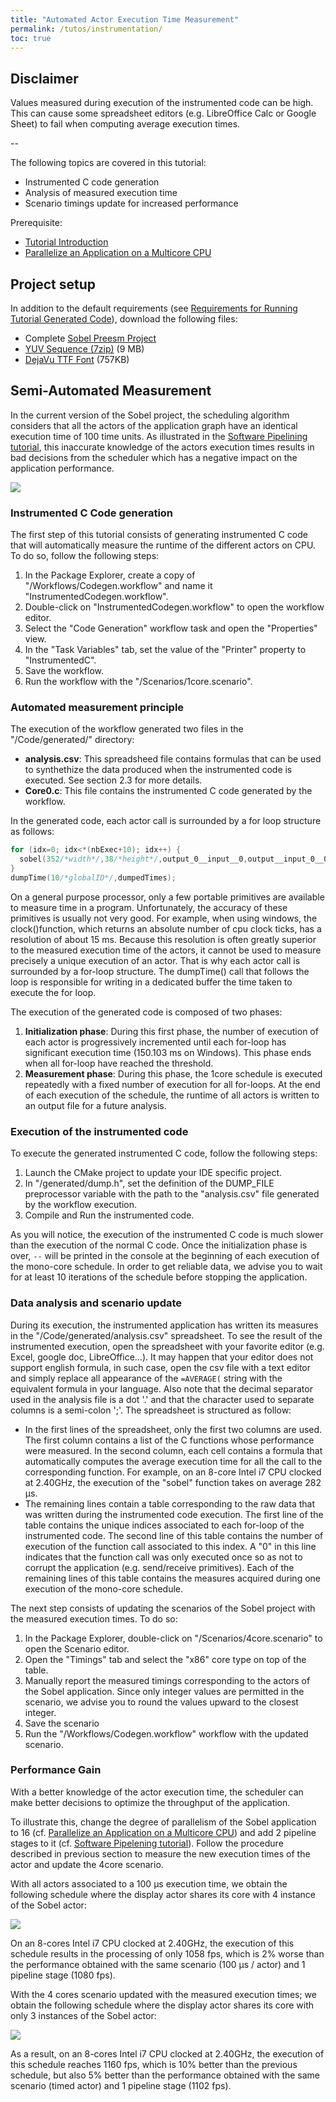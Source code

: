 ```yaml
---
title: "Automated Actor Execution Time Measurement"
permalink: /tutos/instrumentation/
toc: true
---
```


## Disclaimer

Values measured during execution of the instrumented code can be high. This can cause some spreadsheet editors (e.g. LibreOffice Calc or Google Sheet) to fail when computing average execution times.

--

The following topics are covered in this tutorial:

*   Instrumented C code generation
*   Analysis of measured execution time
*   Scenario timings update for increased performance

Prerequisite: 
* [Tutorial Introduction](/tutos/intro)
* [Parallelize an Application on a Multicore CPU](/tutos/parasobel)

## Project setup

In addition to the default requirements (see [Requirements for Running Tutorial Generated Code](/tutos/intro/#requirements-for-running-tutorial-generated-code)), download the following files:

*   Complete [Sobel Preesm Project](/assets/tutos/parasobel/tutorial1_result.zip)
*   [YUV Sequence (7zip)](/assets/downloads/akiyo_cif.7z) (9 MB)
*   [DejaVu TTF Font](/assets/downloads/DejaVuSans.ttf) (757KB)

## Semi-Automated Measurement

In the current version of the Sobel project, the scheduling algorithm considers that all the actors of the application graph have an identical execution time of 100 time units. As illustrated in the [Software Pipelining tutorial](/tutos/softwarepipeline), this inaccurate knowledge of the actors execution times results in bad decisions from the scheduler which has a negative impact on the application performance.

![](/assets/tutos/instrumentation/4coregantt_1pipeline.png)

### Instrumented C Code generation

The first step of this tutorial consists of generating instrumented C code that will automatically measure the runtime of the different actors on CPU. To do so, follow the following steps:

1.  In the Package Explorer, create a copy of "/Workflows/Codegen.workflow" and name it "InstrumentedCodegen.workflow".
2.  Double-click on "InstrumentedCodegen.workflow" to open the workflow editor.
3.  Select the "Code Generation" workflow task and open the "Properties" view.
4.  In the "Task Variables" tab, set the value of the "Printer" property to "InstrumentedC".
5.  Save the workflow.
6.  Run the workflow with the "/Scenarios/1core.scenario".

### Automated measurement principle

The execution of the workflow generated two files in the "/Code/generated/" directory:

*   **analysis.csv**: This spreadsheed file contains formulas that can be used to synthethize the data produced when the instrumented code is executed. See section 2.3 for more details.
*   **Core0.c**: This file contains the instrumented C code generated by the workflow.

In the generated code, each actor call is surrounded by a for loop structure as follows: 

```c
for (idx=0; idx<*(nbExec+10); idx++) {
  sobel(352/*width*/,38/*height*/,output_0__input__0,output__input_0__0); // Sobel_0
}
dumpTime(10/*globalID*/,dumpedTimes);
```

On a general purpose processor, only a few portable primitives are available to measure time in a program. Unfortunately, the accuracy of these primitives is usually not very good. For example, when using windows, the clock()function, which returns an absolute number of cpu clock ticks, has a resolution of about 15 ms. Because this resolution is often greatly superior to the measured execution time of the actors, it cannot be used to measure precisely a unique execution of an actor. That is why each actor call is surrounded by a for-loop structure. The dumpTime() call that follows the loop is responsible for writing in a dedicated buffer the time taken to execute the for loop.

The execution of the generated code is composed of two phases:

1.  **Initialization phase**: During this first phase, the number of execution of each actor is progressively incremented until each for-loop has significant execution time (150.103 ms on Windows). This phase ends when all for-loop have reached the threshold.
2.  **Measurement phase**: During this phase, the 1core schedule is executed repeatedly with a fixed number of execution for all for-loops. At the end of each execution of the schedule, the runtime of all actors is written to an output file for a future analysis.

### Execution of the instrumented code

To execute the generated instrumented C code, follow the following steps:

1.  Launch the CMake project to update your IDE specific project.
2.  In "/generated/dump.h", set the definition of the DUMP_FILE preprocessor variable with the path to the "analysis.csv" file generated by the workflow execution.
3.  Compile and Run the instrumented code.

As you will notice, the execution of the instrumented C code is much slower than the execution of the normal C code. Once the initialization phase is over, ```--``` will be printed in the console at the beginning of each execution of the mono-core schedule.  In order to get reliable data, we advise you to wait for at least 10 iterations of the schedule before stopping the application.

### Data analysis and scenario update

During its execution, the instrumented application has written its measures in the "/Code/generated/analysis.csv" spreadsheet. To see the result of the instrumented execution, open the spreadsheet with your favorite editor (e.g. Excel, google doc, LibreOffice...). It may happen that your editor does not support english formula, in such case, open the csv file with a text editor and simply replace all appearance of the ```=AVERAGE(``` string with the equivalent formula in your language. Also note that the decimal separator used in the analysis file is a dot '.' and that the character used to separate columns is a semi-colon ';'. The spreadsheet is structured as follow:

*   In the first lines of the spreadsheet, only the first two columns are used. The first column contains a list of the C functions whose performance were measured. In the second column, each cell contains a formula that automatically computes the average execution time for all the call to the corresponding function. For example, on an 8-core Intel i7 CPU clocked at 2.40GHz, the execution of the "sobel" function takes on average 282 µs.
*   The remaining lines contain a table corresponding to the raw data that was written during the instrumented code execution. The first line of the table contains the unique indices associated to each for-loop of the instrumented code. The second line of this table contains the number of execution of the function call associated to this index. A "0" in this line indicates that the function call was only executed once so as not to corrupt the application (e.g. send/receive primitives). Each of the remaining lines of this table contains the measures acquired during one execution of the mono-core schedule.

The next step consists of updating the scenarios of the Sobel project with the measured execution times. To do so:

1.  In the Package Explorer, double-click on "/Scenarios/4core.scenario" to open the Scenario editor.
2.  Open the "Timings" tab and select the "x86" core type on top of the table.
3.  Manually report the measured timings corresponding to the actors of the Sobel application. Since only integer values are permitted in the scenario, we advise you to round the values upward to the closest integer.
4.  Save the scenario
5.  Run the "/Workflows/Codegen.workflow" workflow with the updated scenario.

### Performance Gain

With a better knowledge of the actor execution time, the scheduler can make better decisions to optimize the throughput of the application.

To illustrate this, change the degree of parallelism of the Sobel application to 16 (cf. [Parallelize an Application on a Multicore CPU](/tutos/parasobel)) and add 2 pipeline stages to it (cf. [Software Pipelening tutorial](/tutos/softwarepipeline)). Follow the procedure described in previous section to measure the new execution times of the actor and update the 4core scenario.

With all actors associated to a 100 µs execution time, we obtain the following schedule where the display actor shares its core with 4 instance of the Sobel actor:

![](/assets/tutos/instrumentation/4coregantt_2pipeline_100us.png)

On an 8-cores Intel i7 CPU clocked at 2.40GHz, the execution of this schedule results in the processing of only 1058 fps, which is 2% worse than the performance obtained with the same scenario (100 µs / actor) and 1 pipeline stage (1080 fps).

With the 4 cores scenario updated with the measured execution times; we obtain the following schedule where the display actor shares its core with only 3 instances of the Sobel actor:

![](/assets/tutos/instrumentation/4coregantt_2pipeline_timed.png)

As a result, on an 8-cores Intel i7 CPU clocked at 2.40GHz, the execution of this schedule reaches 1160 fps, which is 10% better than the previous schedule, but also 5% better than the performance obtained with the same scenario (timed actor) and 1 pipeline stage (1102 fps).

